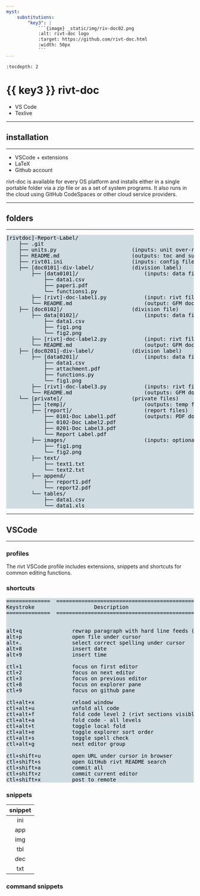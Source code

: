 ```yaml
---
myst:
    substitutions:
        "key3": |
            ```{image} _static/img/riv-doc02.png
            :alt: rivt-doc logo
            :target: https://github.com/rivt-doc.html
            :width: 50px
            ```
---
```


```
:tocdepth: 2
```

#  {{ key3 }} **rivt-doc**

- VS Code
- Texlive 

<hr>

## installation
<hr>

- VSCode + extensions 
- LaTeX 
- Github account

rivt-doc is available for every OS platform and installs either in a single
portable folder via a zip file or as a set of system programs. It also runs in
the cloud using GitHub CodeSpaces or other cloud service providers.

<hr>

## folders
<hr>

<pre style="background:#cfdde2;color:#000000">
[rivtdoc]-Report-Label/               
    ├── .git
    ├── units.py                        (inputs: unit over-ride)
    ├── README.md                       (outputs: toc and summary) 
    ├── rivt01.ini                      (inputs: config file)
    ├── [doc0101]-div-label/            (division label)
        ├── [data0101]/                     (inputs: data files)
            ├── data1.csv                   
            ├── paper1.pdf
            └── functions1.py                   
        ├── [rivt]-doc-label1.py            (input: rivt file)
        └── README.md                       (output: GFM doc)
    ├── [doc0102]/                      (division file)
        ├── data[0102]/                     (inputs: data files)
            ├── data1.csv
            ├── fig1.png
            └── fig2.png
        ├── [rivt]-doc-label2.py            (input: rivt file)
        └── README.md                       (output: GFM doc)
    ├── [doc0201]-div-label/            (division label)
        ├── [data0201]/                     (inputs: data files)
            ├── data1.csv
            ├── attachment.pdf
            ├── functions.py
            └── fig1.png
        ├── [rivt]-doc-label3.py            (inputs: rivt file)   
        └── README.md                       (outputs: GFM doc)
    └── [private]/                      (private files)
        ├── [temp]/                         (outputs: temp files)
        ├── [report]/                       (report files)
            ├── 0101-Doc Label1.pdf         (outputs: PDF docs)
            ├── 0102-Doc Label2.pdf
            ├── 0201-Doc Label3.pdf
            └── Report Label.pdf            
        ├── images/                         (inputs: optional data folders ...)
            ├── fig1.png
            └── fig2.png
        ├── text/    
            ├── text1.txt
            └── text2.txt
        ├── append/    
            ├── report1.pdf
            └── report2.pdf
        └── tables/
            ├── data1.csv
            └── data1.xls
</pre>

<hr>

## VSCode
<hr>

### profiles

The rivt VSCode profile includes extensions, snippets and shortcuts for common editing functions.

### shortcuts

<pre style="background:#cfdde2;color:#000000">
==============  ===========================================================
Keystroke                   Description
==============  ===========================================================


alt+q                rewrap paragraph with hard line feeds (80 default)
alt+p                open file under cursor
alt+.                select correct spelling under cursor
alt+8                insert date
alt+9                insert time

ctl+1                focus on first editor
ctl+2                focus on next editor
ctl+3                focus on previous editor
ctl+8                focus on explorer pane
ctl+9                focus on github pane    

ctl+alt+x            reload window
ctl+alt+u            unfold all code
ctl+alt+f            fold code level 2 (rivt sections visible)
ctl+alt+a            fold code - all levels
ctl+alt+t            toggle local fold
ctl+alt+e            toggle explorer sort order
ctl+alt+s            toggle spell check
ctl+alt+g            next editor group

ctl+shift+u          open URL under cursor in browser
ctl+shift+s          open GitHub rivt README search
ctl+shift+a          commit all 
ctl+shift+z          commit current editor
ctl+shift+x          post to remote   
</pre>

### snippets


| **snippet**
| :---------:
|     ini    
|     app    
|     img    
|     tbl    
|     dec    
|     txt   


### command snippets




 



